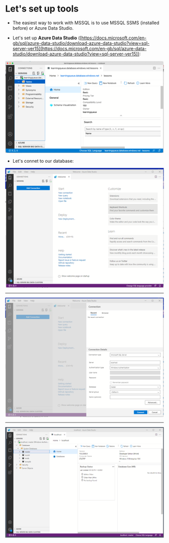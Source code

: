 # Let's set up tools

* The easiest way to work with MSSQL is to use MSSQL SSMS (installed before) or Azure Data Studio.

* Let's set up **Azure Data Studio** ([https://docs.microsoft.com/en-gb/sql/azure-data-studio/download-azure-data-studio?view=sql-server-ver15](https://docs.microsoft.com/en-gb/sql/azure-data-studio/download-azure-data-studio?view=sql-server-ver15)):

![Azure data studio](./images/azure_studio_data.png)

* Let's connet to our database:

![Azure connect 1](./images/azure_connect_1.png)

---

![Azure connect 2](./images/azure_connect_2.png)

---

![Azure connect 3](./images/azure_connect_3.png)

